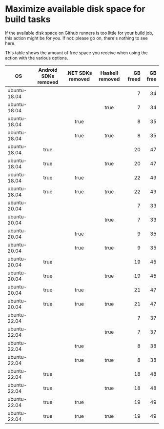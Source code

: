 # Maximize available disk space for build tasks

If the available disk space on Github runners is too little for your build job, this action might be for you.
If not: please go on, there's nothing to see here.

This table shows the amount of free space you receive when using the action with the various options.

OS | Android SDKs removed | .NET SDKs removed | Haskell removed | GB freed | GB free
---|:--------------------:|:-----------------:|:---------------:|---------:|-------:
ubuntu-18.04 |  |  |  | 7 | 34
ubuntu-18.04 |  |  | true | 7 | 34
ubuntu-18.04 |  | true |  | 8 | 35
ubuntu-18.04 |  | true | true | 8 | 35
ubuntu-18.04 | true |  |  | 20 | 47
ubuntu-18.04 | true |  | true | 20 | 47
ubuntu-18.04 | true | true |  | 22 | 49
ubuntu-18.04 | true | true | true | 22 | 49
ubuntu-20.04 |  |  |  | 7 | 33
ubuntu-20.04 |  |  | true | 7 | 33
ubuntu-20.04 |  | true |  | 9 | 35
ubuntu-20.04 |  | true | true | 9 | 35
ubuntu-20.04 | true |  |  | 19 | 45
ubuntu-20.04 | true |  | true | 19 | 45
ubuntu-20.04 | true | true |  | 21 | 47
ubuntu-20.04 | true | true | true | 21 | 47
ubuntu-22.04 |  |  |  | 7 | 37
ubuntu-22.04 |  |  | true | 7 | 37
ubuntu-22.04 |  | true |  | 8 | 38
ubuntu-22.04 |  | true | true | 8 | 38
ubuntu-22.04 | true |  |  | 18 | 48
ubuntu-22.04 | true |  | true | 18 | 48
ubuntu-22.04 | true | true |  | 19 | 49
ubuntu-22.04 | true | true | true | 19 | 49
